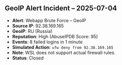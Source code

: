 ## GeoIP Alert Incident – 2025-07-04

- **Alert**: Webapp Brute Force – GeoIP
- **Source IP**: 92.38.169.165
- **GeoIP**: RU (Russia)
- **Reputation**: High (AbuseIPDB Score: 95)
- **Events**: 8 failed logins in 1 minute
- **Simulated Action**: `ufw deny from 92.38.169.165`
- **Note**: WSL does not support actual firewall rules.
- **Status**: Closed
